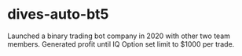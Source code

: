 # dives-auto-bt5

Launched a binary trading bot company in 2020 with other two team members.
Generated profit until IQ Option set limit to $1000 per trade.
